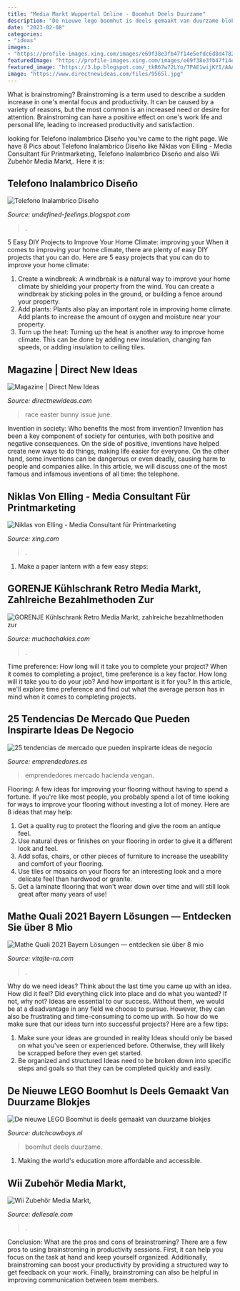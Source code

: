 ```yaml
---
title: "Media Markt Wuppertal Online - Boomhut Deels Duurzame"
description: "De nieuwe lego boomhut is deels gemaakt van duurzame blokjes"
date: "2023-02-08"
categories:
- "ideas"
images:
- "https://profile-images.xing.com/images/e69f38e3fb47f14e5efdc6d8d478256d-3/niklas-von-elling.1024x1024.jpg"
featuredImage: "https://profile-images.xing.com/images/e69f38e3fb47f14e5efdc6d8d478256d-3/niklas-von-elling.1024x1024.jpg"
featured_image: "https://3.bp.blogspot.com/_tkR67w72LYo/TPAE1wijKYI/AAAAAAAAALU/GofR2Ot3ivc/s1600/Telecom+7009.jpg"
image: "https://www.directnewideas.com/files/9565l.jpg"
---
```



What is brainstroming?
Brainstroming is a term used to describe a sudden increase in one's mental focus and productivity. It can be caused by a variety of reasons, but the most common is an increased need or desire for attention. Brainstroming can have a positive effect on one's work life and personal life, leading to increased productivity and satisfaction.

	

		
looking for Telefono Inalambrico Diseño you've came to the right page. We have 8 Pics about Telefono Inalambrico Diseño like Niklas von Elling - Media Consultant für Printmarketing, Telefono Inalambrico Diseño and also Wii Zubehör Media Markt,. Here it is:
		
    
## Telefono Inalambrico Diseño

<img loading=lazy src="https://3.bp.blogspot.com/_tkR67w72LYo/TPAE1wijKYI/AAAAAAAAALU/GofR2Ot3ivc/s1600/Telecom+7009.jpg" onerror="this.onerror=null;this.src='https://tse3.mm.bing.net/th?id=OIP.HUve4t-kbKA1JLoh3DT2DQHaHf&amp;pid=15.1';" alt="Telefono Inalambrico Diseño">

_Source: undefined-feelings.blogspot.com_

>. 

	

5 Easy DIY Projects to Improve Your Home Climate: improving your
When it comes to improving your home climate, there are plenty of easy DIY projects that you can do. Here are 5 easy projects that you can do to improve your home climate: 
1. Create a windbreak: A windbreak is a natural way to improve your home climate by shielding your property from the wind. You can create a windbreak by sticking poles in the ground, or building a fence around your property. 
2. Add plants: Plants also play an important role in improving home climate. Add plants to increase the amount of oxygen and moisture near your property. 
3. Turn up the heat: Turning up the heat is another way to improve home climate. This can be done by adding new insulation, changing fan speeds, or adding insulation to ceiling tiles. 

    
## Magazine | Direct New Ideas

<img loading=lazy src="https://www.directnewideas.com/files/9565l.jpg" onerror="this.onerror=null;this.src='https://tse1.mm.bing.net/th?id=OIP.LtsfRpaJxbYz9l3CenumMwHaD0&amp;pid=15.1';" alt="Magazine | Direct New Ideas">

_Source: directnewideas.com_

>race easter bunny issue june. 

	

Invention in society: Who benefits the most from invention?
Invention has been a key component of society for centuries, with both positive and negative consequences. On the side of positive, inventions have helped create new ways to do things, making life easier for everyone. On the other hand, some inventions can be dangerous or even deadly, causing harm to people and companies alike. In this article, we will discuss one of the most famous and infamous inventions of all time: the telephone.

    
## Niklas Von Elling - Media Consultant Für Printmarketing

<img loading=lazy src="https://profile-images.xing.com/images/e69f38e3fb47f14e5efdc6d8d478256d-3/niklas-von-elling.1024x1024.jpg" onerror="this.onerror=null;this.src='https://tse3.mm.bing.net/th?id=OIP.fV8awC4JB4yrhsYZQDTdvwHaHa&amp;pid=15.1';" alt="Niklas von Elling - Media Consultant für Printmarketing">

_Source: xing.com_

>. 

	

1. Make a paper lantern with a few easy steps:

    
## GORENJE Kühlschrank Retro Media Markt, Zahlreiche Bezahlmethoden Zur

<img loading=lazy src="https://muchachakies.com/nlp/yidlTMor-d7oZoG4802digHaQG.jpg" onerror="this.onerror=null;this.src='https://tse1.mm.bing.net/th?id=OIP.sZ1sdq5wt3PIQAtPxYKYMgAAAA&amp;pid=15.1';" alt="GORENJE Kühlschrank Retro Media Markt, zahlreiche bezahlmethoden zur">

_Source: muchachakies.com_

>. 

	

Time preference: How long will it take you to complete your project?
When it comes to completing a project, time preference is a key factor. How long will it take you to do your job? And how important is it for you? In this article, we'll explore time preference and find out what the average person has in mind when it comes to completing projects.

    
## 25 Tendencias De Mercado Que Pueden Inspirarte Ideas De Negocio

<img loading=lazy src="https://www.emprendedores.es/wp-content/uploads/empes/images/emprendedores/gestion/nuevas-tendencias-mercado-ideas/media-mark/1548536-1-esl-ES/media-mark.jpg" onerror="this.onerror=null;this.src='https://tse1.mm.bing.net/th?id=OIP.f3GIziopVuZPZYJodE-ZNQHaFs&amp;pid=15.1';" alt="25 tendencias de mercado que pueden inspirarte ideas de negocio">

_Source: emprendedores.es_

>emprendedores mercado hacienda vengan. 

	

Flooring: A few ideas for improving your flooring without having to spend a fortune.
If you're like most people, you probably spend a lot of time looking for ways to improve your flooring without investing a lot of money. Here are 8 ideas that may help: 
1. Get a quality rug to protect the flooring and give the room an antique feel. 
2. Use natural dyes or finishes on your flooring in order to give it a different look and feel. 
3. Add sofas, chairs, or other pieces of furniture to increase the useability and comfort of your flooring. 
4. Use tiles or mosaics on your floors for an interesting look and a more delicate feel than hardwood or granite. 
5. Get a laminate flooring that won't wear down over time and will still look great after many years of use! 

    
## Mathe Quali 2021 Bayern Lösungen — Entdecken Sie über 8 Mio

<img loading=lazy src="https://vitajte-ra.com/pmaes/fug1VgPBO29_eQATaNeqlAAAAA.jpg" onerror="this.onerror=null;this.src='https://tse3.mm.bing.net/th?id=OIP.kJGMpxRKXW18acdNfWfHbAAAAA&amp;pid=15.1';" alt="Mathe Quali 2021 Bayern Lösungen — entdecken sie über 8 mio">

_Source: vitajte-ra.com_

>. 

	

Why do we need ideas?
Think about the last time you came up with an idea. How did it feel? Did everything click into place and do what you wanted? If not, why not?
Ideas are essential to our success. Without them, we would be at a disadvantage in any field we choose to pursue. However, they can also be frustrating and time-consuming to come up with. So how do we make sure that our ideas turn into successful projects? Here are a few tips: 

1) Make sure your ideas are grounded in reality 
Ideas should only be based on what you've seen or experienced before. Otherwise, they will likely be scrapped before they even get started. 
2) Be organized and structured 
Ideas need to be broken down into specific steps and goals so that they can be completed quickly and easily.

    
## De Nieuwe LEGO Boomhut Is Deels Gemaakt Van Duurzame Blokjes

<img loading=lazy src="https://www.dutchcowboys.nl/uploads/headers/boomhut-lego-1.jpg" onerror="this.onerror=null;this.src='https://tse1.mm.bing.net/th?id=OIP.KUtPzhJ_3gP2QCrP7zFDGwHaDF&amp;pid=15.1';" alt="De nieuwe LEGO Boomhut is deels gemaakt van duurzame blokjes">

_Source: dutchcowboys.nl_

>boomhut deels duurzame. 

	

1. Making the world's education more affordable and accessible. 

    
## Wii Zubehör Media Markt,

<img loading=lazy src="https://dellesale.com/cah/K852V4C68h0QLbM5Nidp5QHaEo.jpg" onerror="this.onerror=null;this.src='https://tse2.mm.bing.net/th?id=OIP.h9UHp6cje5QXsydeKy03jQAAAA&amp;pid=15.1';" alt="Wii Zubehör Media Markt,">

_Source: dellesale.com_

>. 

	

Conclusion: What are the pros and cons of brainstroming?
There are a few pros to using brainstroming in productivity sessions. First, it can help you focus on the task at hand and keep yourself organized. Additionally, brainstroming can boost your productivity by providing a structured way to get feedback on your work. Finally, brainstroming can also be helpful in improving communication between team members.

